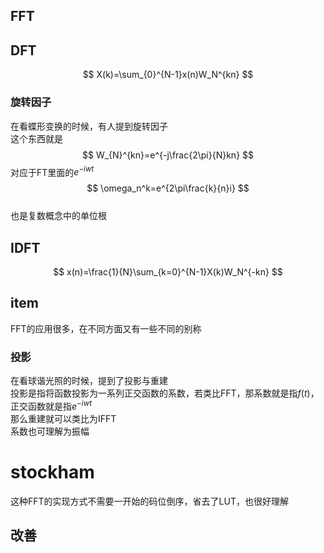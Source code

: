 ## FFT

## DFT
$$
X(k)=\sum_{0}^{N-1}x(n)W_N^{kn}
$$
### 旋转因子
在看蝶形变换的时候，有人提到旋转因子  
这个东西就是  
$$
W_{N}^{kn}=e^{-j\frac{2\pi}{N}kn}
$$
对应于FT里面的$e^{-iwt}$  
$$
\omega_n^k=e^{2\pi\frac{k}{n}i}
$$  
也是复数概念中的单位根
## IDFT
$$
x(n)=\frac{1}{N}\sum_{k=0}^{N-1}X(k)W_N^{-kn}
$$
## item
FFT的应用很多，在不同方面又有一些不同的别称
### 投影
在看球谐光照的时候，提到了投影与重建   
投影是指将函数投影为一系列正交函数的系数，若类比FFT，那系数就是指$f(t)$，正交函数就是指$e^{-iwt}$  
那么重建就可以类比为IFFT  
系数也可理解为振幅
# stockham
这种FFT的实现方式不需要一开始的码位倒序，省去了LUT，也很好理解  
 
## 改善